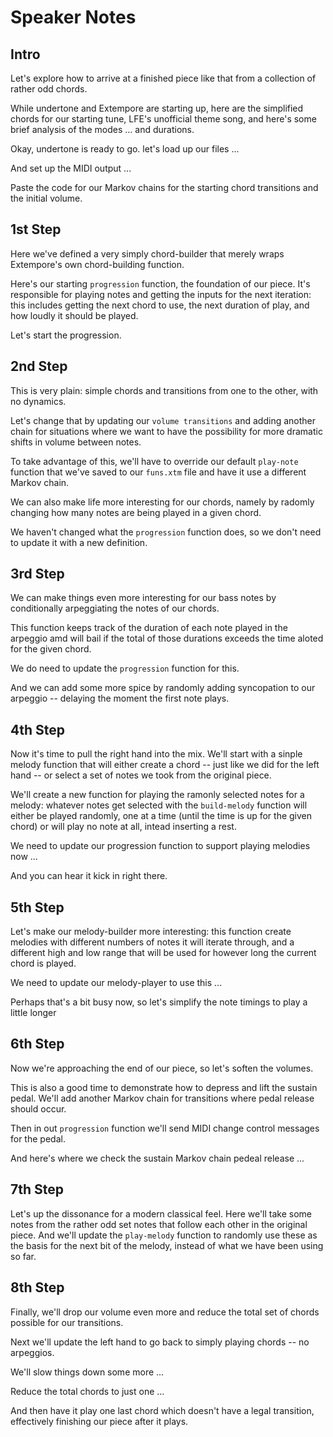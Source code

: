 # Speaker Notes

## Intro

Let's explore how to arrive at a finished piece like that from a collection of rather odd chords.

While undertone and Extempore are starting up, here are the simplified chords for our starting tune,
LFE's unofficial theme song, and here's some brief analysis of the modes ... and durations.

Okay, undertone is ready to go. let's load up our files ...

And set up the MIDI output ...

Paste the code for our Markov chains for the starting chord transitions and the initial volume.

## 1st Step

Here we've defined a very simply chord-builder that merely wraps Extempore's own chord-building
function.

Here's our starting `progression` function, the foundation of our piece. It's responsible for
playing notes and getting the inputs for the next iteration: this includes getting the next
chord to use, the next duration of play, and how loudly it should be played.

Let's start the progression.

## 2nd Step

This is very plain: simple chords and transitions from one to the other, with no dynamics.

Let's change that by updating our `volume transitions` and adding another chain for situations
where we want to have the possibility for more dramatic shifts in volume between notes.

To take advantage of this, we'll have to override our default `play-note` function that we've
saved to our `funs.xtm` file and have it use a different Markov chain.

We can also make life more interesting for our chords, namely by radomly changing how many notes
are being played in a given chord.

We haven't changed what the `progression` function does, so we don't need to update it with a
new definition.

## 3rd Step

We can make things even more interesting for our bass notes by conditionally arpeggiating the
notes of our chords.

This function keeps track of the duration of each note played in the arpeggio amd will bail if
the total of those durations exceeds the time aloted for the given chord.

We do need to update the `progression` function for this.

And we can add some more spice by randomly adding syncopation to our arpeggio -- delaying the moment
the first note plays.

## 4th Step

Now it's time to pull the right hand into the mix. We'll start with a sinple melody function that
will either create a chord -- just like we did for the left hand -- or select a set of notes
we took from the original piece.

We'll create a new function for playing the ramonly selected notes for a melody: whatever notes
get selected with the `build-melody` function will either be played randomly, one at a time
(until the time is up for the given chord) or will play no note at all, intead inserting a rest.

We need to update our progression function to support playing melodies now ...

And you can hear it kick in right there.

## 5th Step

Let's make our melody-builder more interesting: this function create melodies with different
numbers of notes it will iterate through, and a different high and low range that will be used
for however long the current chord is played.

We need to update our melody-player to use this ...

Perhaps that's a bit busy now, so let's simplify the note timings to play a little longer

## 6th Step

Now we're approaching the end of our piece, so let's soften the volumes.

This is also a good time to demonstrate how to depress and lift the sustain pedal. We'll add another
Markov chain for transitions where pedal release should occur.

Then in out `progression` function we'll send MIDI change control messages for the pedal.

And here's where we check the sustain Markov chain pedeal release ...

## 7th Step

Let's up the dissonance for a modern classical feel. Here we'll take some notes from the rather odd
set notes that follow each other in the original piece. And we'll update the `play-melody` function
to randomly use these as the basis for the next bit of the melody, instead of what we have been
using so far.

## 8th Step

Finally, we'll drop our volume even more and reduce the total set of chords possible for our
transitions.

Next we'll update the left hand to go back to simply playing chords -- no arpeggios. 

We'll slow things down some more ...

Reduce the total chords to just one ...

And then have it play one last chord which doesn't have a legal transition, effectively finishing
our piece after it plays.
